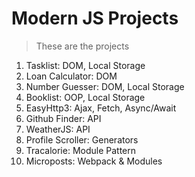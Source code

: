 # Modern JS Projects

> These are the projects

1. Tasklist: DOM, Local Storage
2. Loan Calculator: DOM
3. Number Guesser: DOM, Local Storage
4. Booklist: OOP, Local Storage
5. EasyHttp3: Ajax, Fetch, Async/Await
6. Github Finder: API
7. WeatherJS: API
8. Profile Scroller: Generators
9. Tracalorie: Module Pattern
10. Microposts: Webpack & Modules
